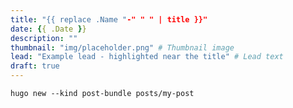 ```yaml
---
title: "{{ replace .Name "-" " " | title }}"
date: {{ .Date }}
description: ""
thumbnail: "img/placeholder.png" # Thumbnail image
lead: "Example lead - highlighted near the title" # Lead text
draft: true
---
```


```hugo new --kind post-bundle posts/my-post```

<!--more-->
